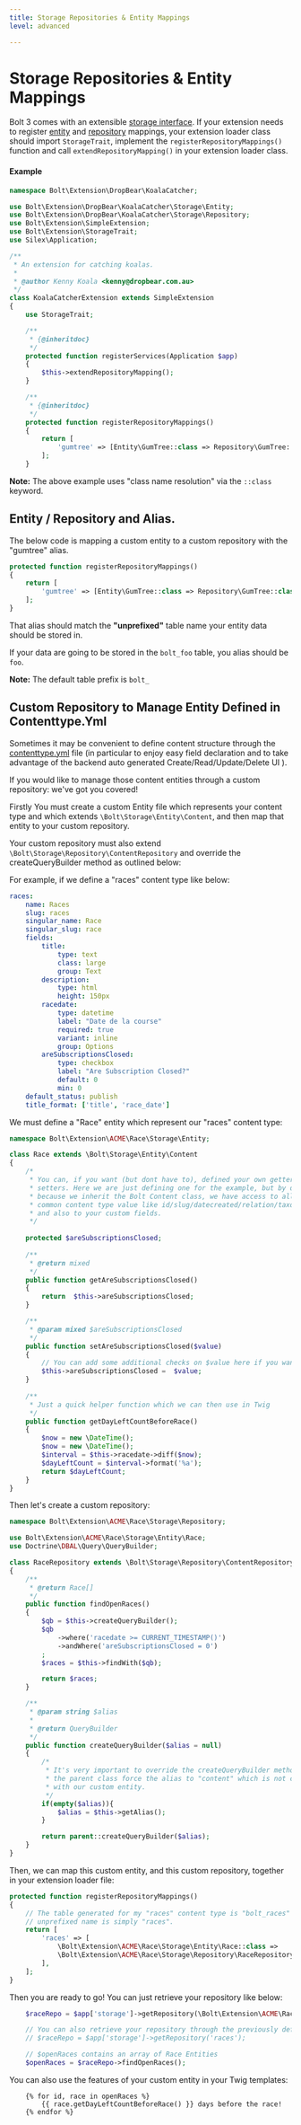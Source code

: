 ```yaml
---
title: Storage Repositories & Entity Mappings
level: advanced

---
```

Storage Repositories & Entity Mappings
======================================

Bolt 3 comes with an extensible [storage interface](../storage/introduction).
If your extension needs to register [entity](../storage/entities)
and [repository](../storage/repositories) mappings,
your extension loader class should import `StorageTrait`, implement the 
`registerRepositoryMappings()` function and call `extendRepositoryMapping()` in 
your extension loader class.

#### Example

```php
namespace Bolt\Extension\DropBear\KoalaCatcher;

use Bolt\Extension\DropBear\KoalaCatcher\Storage\Entity;
use Bolt\Extension\DropBear\KoalaCatcher\Storage\Repository;
use Bolt\Extension\SimpleExtension;
use Bolt\Extension\StorageTrait;
use Silex\Application;

/**
 * An extension for catching koalas.
 *
 * @author Kenny Koala <kenny@dropbear.com.au>
 */
class KoalaCatcherExtension extends SimpleExtension
{
    use StorageTrait;

    /**
     * {@inheritdoc}
     */
    protected function registerServices(Application $app)
    {
        $this->extendRepositoryMapping();
    }

    /**
     * {@inheritdoc}
     */
    protected function registerRepositoryMappings()
    {
        return [
            'gumtree' => [Entity\GumTree::class => Repository\GumTree::class],
        ];
    }
```

**Note:** The above example uses "class name resolution" via the `::class` keyword.


Entity / Repository and Alias.
-----------------------------

The below code is mapping a custom entity to a custom repository with the "gumtree" alias.

```php
protected function registerRepositoryMappings()
{
    return [
        'gumtree' => [Entity\GumTree::class => Repository\GumTree::class],
    ];
}
```

That alias should match the **"unprefixed"** table name your entity data should
be stored in. 

If your data are going to be stored in the `bolt_foo` table, you alias should
be `foo`.

**Note:** The default table prefix is `bolt_`


Custom Repository to Manage Entity Defined in Contenttype.Yml
-------------------------------------------------------------

Sometimes it may be convenient to define content structure through the 
[contenttype.yml](../../contenttypes/intro) file (in particular to enjoy easy
field declaration and to take advantage of the backend auto generated 
Create/Read/Update/Delete UI ). 

If you would like to manage those content entities through a custom repository:
we've got you covered!

Firstly You must create a custom Entity file which represents your content type
and which extends `\Bolt\Storage\Entity\Content`, and then map that entity to
your custom repository. 

Your custom repository must also extend `\Bolt\Storage\Repository\ContentRepository`
and override the createQueryBuilder method as outlined below:

For example, if we define a "races" content type like below:

```yml
races:
    name: Races
    slug: races
    singular_name: Race
    singular_slug: race
    fields:
        title:
            type: text
            class: large
            group: Text
        description:
            type: html
            height: 150px
        racedate:
            type: datetime
            label: "Date de la course"
            required: true
            variant: inline
            group: Options
        areSubscriptionsClosed:
            type: checkbox
            label: "Are Subscription Closed?"
            default: 0
            min: 0
    default_status: publish
    title_format: ['title', 'race_date']
```

We must define a "Race" entity which represent our "races" content type: 

```php
namespace Bolt\Extension\ACME\Race\Storage\Entity;

class Race extends \Bolt\Storage\Entity\Content
{
    /*
     * You can, if you want (but dont have to), defined your own getters & 
     * setters. Here we are just defining one for the example, but by default
     * because we inherit the Bolt Content class, we have access to all the
     * common content type value like id/slug/datecreated/relation/taxonomy etc,
     * and also to your custom fields.
     */
 
    protected $areSubscriptionsClosed;
 
    /**
     * @return mixed
     */
    public function getAreSubscriptionsClosed()
    {
        return  $this->areSubscriptionsClosed;
    }

    /**
     * @param mixed $areSubscriptionsClosed
     */
    public function setAreSubscriptionsClosed($value)
    {
        // You can add some additional checks on $value here if you want
        $this->areSubscriptionsClosed =  $value;
    }
    
    /**
     * Just a quick helper function which we can then use in Twig
     */
    public function getDayLeftCountBeforeRace()
    {
        $now = new \DateTime();
        $now = new \DateTime();
        $interval = $this->racedate->diff($now);
        $dayLeftCount = $interval->format('%a');
        return $dayLeftCount;
    }
}
```

Then let's create a custom repository: 

```php
namespace Bolt\Extension\ACME\Race\Storage\Repository;

use Bolt\Extension\ACME\Race\Storage\Entity\Race;
use Doctrine\DBAL\Query\QueryBuilder;

class RaceRepository extends \Bolt\Storage\Repository\ContentRepository
{
    /**
     * @return Race[]
     */
    public function findOpenRaces()
    {
        $qb = $this->createQueryBuilder();
        $qb
            ->where('racedate >= CURRENT_TIMESTAMP()')
            ->andWhere('areSubscriptionsClosed = 0')
        ;
        $races = $this->findWith($qb);

        return $races;
    }

    /**
     * @param string $alias
     *
     * @return QueryBuilder
     */
    public function createQueryBuilder($alias = null)
    {
        /*
         * It's very important to override the createQueryBuilder method because
         * the parent class force the alias to "content" which is not compatible
         * with our custom entity.
         */
        if(empty($alias)){
            $alias = $this->getAlias();
        }

        return parent::createQueryBuilder($alias);
    }
}
```

Then, we can map this custom entity, and this custom repository, together in your
extension loader file: 

```php
protected function registerRepositoryMappings()
{
    // The table generated for my "races" content type is "bolt_races" so the
    // unprefixed name is simply "races".
    return [
        'races' => [
            \Bolt\Extension\ACME\Race\Storage\Entity\Race::class => 
            \Bolt\Extension\ACME\Race\Storage\Repository\RaceRepository::class
        ],
    ];
}
```

Then you are ready to go! You can just retrieve your repository like below:

```php
    $raceRepo = $app['storage']->getRepository(\Bolt\Extension\ACME\Race\Storage\Entity\Race::class);

    // You can also retrieve your repository through the previously defined alias: 
    // $raceRepo = $app['storage']->getRepository('races');

    // $openRaces contains an array of Race Entities
    $openRaces = $raceRepo->findOpenRaces();
```

You can also use the features of your custom entity in your Twig templates:

```twig
    {% for id, race in openRaces %}
        {{ race.getDayLeftCountBeforeRace() }} days before the race!
    {% endfor %}
```
